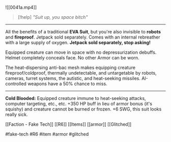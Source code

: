 ![[0041a.mp4]]

> [!help] 
> *"Suit up, you space bitch"* 

***
All the benefits of a traditional **EVA Suit**, but you're also invisible to **robots** and **fireproof**. Jetpack sold separately. Comes with an internal rebreather with a large supply of oxygen. **Jetpack sold separately, stop asking!**

Equipped creature can move in space with no depressurization debuffs. Helmet completely conceals face. No other Armor can be worn.

The heat-dispersing anti-bac mesh makes equipping creature fireproof/coldproof, thermally undetectable, and untargetable by robots, cameras, turret systems, the autistic, and heat-seeking missiles. AI-controlled weapons have a 50% chance to miss.
***
**Cold Blooded:** Equipped creature immune to heat-seeking attacks, computer targeting, etc., etc. +350 HP buff in lieu of armor bonus (it's squishy) and creature cannot be burned or frozen. +6 SWG, this suit looks really sick.

[[Faction - Fake Tech]]
[[R6]]
[[Items]]
[[armor]]
[[Glitched]]

#fake-tech #R6 #item #armor #glitched
